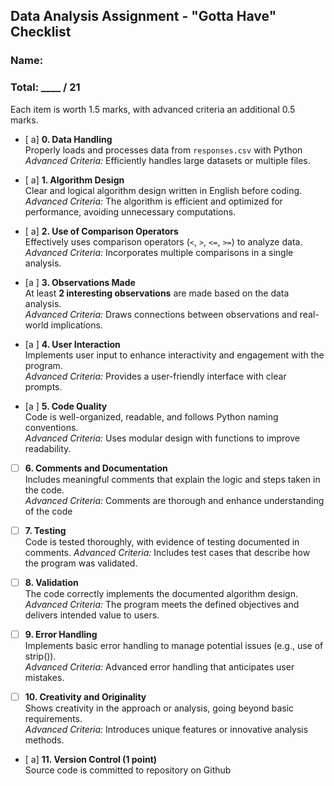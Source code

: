 ## Data Analysis Assignment - "Gotta Have" Checklist
### Name: 
### Total: ____ / 21

Each item is worth 1.5 marks, with advanced criteria an additional 0.5 marks.

- [ a] **0. Data Handling**  
  Properly loads and processes data from `responses.csv`  with Python
  *Advanced Criteria:* Efficiently handles large datasets or multiple files.

- [ a] **1. Algorithm Design**  
  Clear and logical algorithm design written in English before coding.
  *Advanced Criteria:* The algorithm is efficient and optimized for performance, avoiding unnecessary computations.

- [ a] **2. Use of Comparison Operators**  
  Effectively uses comparison operators (`<`, `>`, `<=`, `>=`) to analyze data.  
  *Advanced Criteria:* Incorporates multiple comparisons in a single analysis.

- [a ] **3. Observations Made**  
  At least **2 interesting observations** are made based on the data analysis.  
  *Advanced Criteria:* Draws connections between observations and real-world implications.

- [a ] **4. User Interaction**  
  Implements user input to enhance interactivity and engagement with the program.  
  *Advanced Criteria:* Provides a user-friendly interface with clear prompts.

- [a ] **5. Code Quality**  
  Code is well-organized, readable, and follows Python naming conventions.  
  *Advanced Criteria:* Uses modular design with functions to improve readability.

- [ ] **6. Comments and Documentation**  
  Includes meaningful comments that explain the logic and steps taken in the code.  
  *Advanced Criteria:* Comments are thorough and enhance understanding of the code

- [ ] **7. Testing**  
  Code is tested thoroughly, with evidence of testing documented in comments.
  *Advanced Criteria:* Includes test cases that describe how the program was validated.

- [ ] **8. Validation**  
  The code correctly implements the documented algorithm design.
  *Advanced Criteria:* The program meets the defined objectives and delivers intended value to users.

- [ ] **9. Error Handling**  
  Implements basic error handling to manage potential issues (e.g., use of strip()).  
  *Advanced Criteria:* Advanced error handling that anticipates user mistakes.

- [ ] **10. Creativity and Originality**  
  Shows creativity in the approach or analysis, going beyond basic requirements.  
  *Advanced Criteria:* Introduces unique features or innovative analysis methods.

- [ a] **11. Version Control (1 point)**  
  Source code is committed to repository on Github
